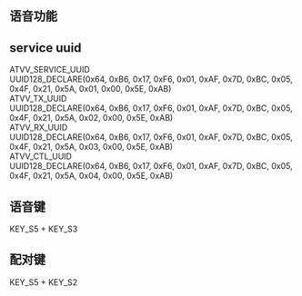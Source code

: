 ## 语音功能

## service uuid  
ATVV_SERVICE_UUID  
    UUID128_DECLARE(0x64, 0xB6, 0x17, 0xF6, 0x01, 0xAF, 0x7D, 0xBC, 0x05, 0x4F, 0x21, 0x5A, 0x01, 0x00, 0x5E, 0xAB)  
ATVV_TX_UUID  
    UUID128_DECLARE(0x64, 0xB6, 0x17, 0xF6, 0x01, 0xAF, 0x7D, 0xBC, 0x05, 0x4F, 0x21, 0x5A, 0x02, 0x00, 0x5E, 0xAB)  
ATVV_RX_UUID  
    UUID128_DECLARE(0x64, 0xB6, 0x17, 0xF6, 0x01, 0xAF, 0x7D, 0xBC, 0x05, 0x4F, 0x21, 0x5A, 0x03, 0x00, 0x5E, 0xAB)  
ATVV_CTL_UUID  
    UUID128_DECLARE(0x64, 0xB6, 0x17, 0xF6, 0x01, 0xAF, 0x7D, 0xBC, 0x05, 0x4F, 0x21, 0x5A, 0x04, 0x00, 0x5E, 0xAB)


## 语音键  
KEY_S5 + KEY_S3

## 配对键
KEY_S5 + KEY_S2